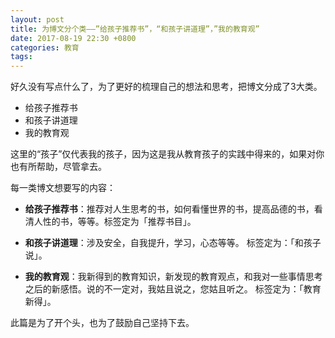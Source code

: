 ```yaml
---
layout: post
title: 为博文分个类——”给孩子推荐书”，“和孩子讲道理”，”我的教育观”
date: 2017-08-19 22:30 +0800
categories: 教育
tags:
---
```


好久没有写点什么了，为了更好的梳理自己的想法和思考，把博文分成了3大类。

* 给孩子推荐书
* 和孩子讲道理
* 我的教育观

<!--more-->

这里的“孩子”仅代表我的孩子，因为这是我从教育孩子的实践中得来的，如果对你也有所帮助，尽管拿去。

每一类博文想要写的内容：
- **给孩子推荐书**：推荐对人生思考的书，如何看懂世界的书，提高品德的书，看清人性的书，等等。标签定为「推荐书目」。

- **和孩子讲道理**：涉及安全，自我提升，学习，心态等等。
标签定为：「和孩子说」。

- **我的教育观**：我新得到的教育知识，新发现的教育观点，和我对一些事情思考之后的新感悟。说的不一定对，我姑且说之，您姑且听之。
标签定为：「教育新得」。

此篇是为了开个头，也为了鼓励自己坚持下去。
